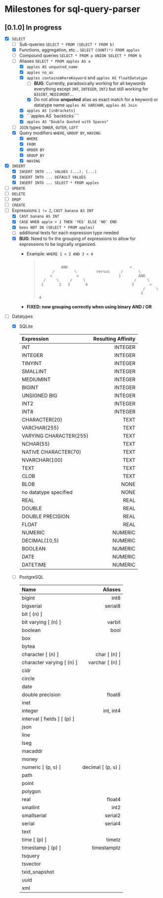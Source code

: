# Milestones for sql-query-parser

## **[0.1.0]** In progress
- [x] `SELECT`
  - [ ] Sub-queries `SELECT * FROM (SELECT * FROM b)`
  - [x] Functions, aggregation, etc... `SELECT COUNT(*) FROM apples`
  - [ ] Compound queries `SELECT * FROM a UNION SELECT * FROM b`
  - [ ] Aliases `SELECT * FROM apples AS a`
    - [x] `apples AS unquoted_name`
    - [x] `apples no_as`
    - [x] `apples containsWhereKeyword` and `apples AS floatDatatype`
      - [ ] **BUG**: Currently, paradoxically working for all keywords everything except `INT`, `INTEGER`, `INT2` but still working for `BIGINT`, `MEDIUMINT`...
      - [x] Do not allow **unquoted** alias as exact match for a keyword or datatype name `apples AS VARCHAR`, `apples AS Join`
    - [x] `apples AS [inBrackets]`
    - [x] ```apples AS `backticks````
    - [x] `apples AS "Double Quoted with Spaces"`
  - [ ] `JOIN` types `INNER`, `OUTER`, `LEFT`
  - [x] Query modifiers `WHERE`, `GROUP BY`, `HAVING`
    - [x] `WHERE`
    - [x] `FROM`
    - [x] `ORDER BY`
    - [x] `GROUP BY`
    - [x] `HAVING`
- [x] `INSERT`
  - [x] `INSERT INTO ... VALUES (...), (...)`
  - [x] `INSERT INTO ... DEFAULT VALUES`
  - [x] `INSERT INTO ... SELECT * FROM apples`
- [ ] `UPDATE`
- [ ] `DELETE`
- [ ] `DROP`
- [ ] `CREATE`
- [ ] Expressions `1 != 2`, `CAST banana AS INT`
  - [x] `CAST banana AS INT`
  - [x] `CASE WHEN apple > 1 THEN 'YES' ELSE 'NO' END`
  - [x] `bees NOT IN (SELECT * FROM apples)`
  - [ ] additional tests for each expression type needed
  - [x] **BUG**: Need to fix the grouping of expressions to allow for expressions to be logically organized.
    - Example: `WHERE 1 < 2 AND 3 < 4`

      > ```
      >
      >           AND                            <
      >       /         \         versus     /       \
      >      <           <                  1        AND
      >   /     \     /     \                      /     \
      >  1       2   3       4                    2       <
      >                                                /     \
      >                                               3       4
      > ```

    - **FIXED: now grouping correctly when using binary AND / OR**

- [ ] Datatypes
  - [x] SQLite

    | Expression                  | Resulting Affinity |
    |:--------------------------- | ------------------:|
    | INT                         | INTEGER            |
    | INTEGER                     | INTEGER            |
    | TINYINT                     | INTEGER            |
    | SMALLINT                    | INTEGER            |
    | MEDIUMINT                   | INTEGER            |
    | BIGINT                      | INTEGER            |
    | UNSIGNED BIG                | INTEGER            |
    | INT2                        | INTEGER            |
    | INT8	                      | INTEGER            |
    | CHARACTER(20)               | TEXT               |
    | VARCHAR(255)                | TEXT               |
    | VARYING CHARACTER(255)      | TEXT               |
    | NCHAR(55)                   | TEXT               |
    | NATIVE CHARACTER(70)        | TEXT               |
    | NVARCHAR(100)               | TEXT               |
    | TEXT                        | TEXT               |
    | CLOB	                      | TEXT               |
    | BLOB                        | NONE               |
    | no datatype specified	      | NONE               |
    | REAL                        | REAL               |
    | DOUBLE                      | REAL               |
    | DOUBLE PRECISION            | REAL               |
    | FLOAT	                      | REAL               |
    | NUMERIC                     | NUMERIC            |
    | DECIMAL(10,5)               | NUMERIC            |
    | BOOLEAN                     | NUMERIC            |
    | DATE                        | NUMERIC            |
    | DATETIME	                  | NUMERIC            |

  - [ ] PostgreSQL

    | Name                        | Aliases            |
    |:--------------------------- | ------------------:|
    | bigint                      | int8	             |
    | bigserial	                  | serial8	           |
    | bit [ (n) ]	 	              |                    |
    | bit varying [ (n) ]	        | varbit	           |
    | boolean	                    | bool	             |
    | box	 	                      |                    |
    | bytea	 	                    |                    |
    | character [ (n) ]	          | char [ (n) ]       |
    | character varying [ (n) ]   |	varchar [ (n) ]    |
    | cidr                        |                    |
    | circle                      |                    |
    | date                        |                    |
    | double precision	          | float8             |
    | inet	 	                    |                    |
    | integer	                    | int, int4	         |
    | interval [ fields ] [ (p) ] |                    |
    | json                        |                    |
    | line	 	                    |                    |
    | lseg	                      |                    |
    | macaddr	                    |                    |
    | money	                      |                    |
    | numeric [ (p, s) ]          | decimal [ (p, s) ] |
    | path                        |                    |
    | point                       |                    |
    | polygon	                    |                    |
    | real	                      | float4             |
    | smallint                    | int2               |
    | smallserial	                | serial2            |
    | serial                      | serial4            |
    | text                        |                    |
    | time [ (p) ] 	              | timetz             |
    | timestamp [ (p) ]           | timestamptz	      |
    | tsquery                     |                    |
    | tsvector                    |                    |
    | txid_snapshot	              |                    |
    | uuid                        |                    |
    | xml                         |                    |
